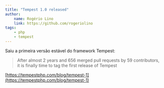```yaml
---
title: "Tempest 1.0 released"
author:
    name: Rogério Lino
    link: https://github.com/rogeriolino
tags:
    - php
    - tempest
---
```


Saiu a primeira versão estável do framework Tempest:

> After almost 2 years and 656 merged pull requests by 59 contributors, it is finally time to tag the first release of Tempest

[https://tempestphp.com/blog/tempest-1](https://tempestphp.com/blog/tempest-1)

